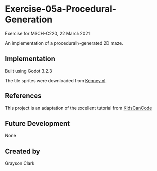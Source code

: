 
# Exercise-05a-Procedural-Generation
Exercise for MSCH-C220, 22 March 2021

An implementation of a procedurally-generated 2D maze.

## Implementation
Built using Godot 3.2.3

The tile sprites were downloaded from [Kenney.nl](https://kenney.nl/assets/road-textures).

## References
This project is an adaptation of the excellent tutorial from [KidsCanCode](https://kidscancode.org/blog/2018/08/godot3_procgen1/)

## Future Development
None

## Created by 
Grayson Clark